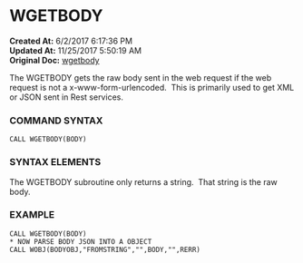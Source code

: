 # WGETBODY

**Created At:** 6/2/2017 6:17:36 PM  
**Updated At:** 11/25/2017 5:50:19 AM  
**Original Doc:** [wgetbody](https://docs.jbase.com/34473-docs/wgetbody)  


The WGETBODY gets the raw body sent in the web request if the web request is not a x-www-form-urlencoded.  This is primarily used to get XML or JSON sent in Rest services.

### **COMMAND SYNTAX**

```
CALL WGETBODY(BODY)
```

### **SYNTAX ELEMENTS**

The WGETBODY subroutine only returns a string.  That string is the raw body.

### EXAMPLE

```
CALL WGETBODY(BODY)
* NOW PARSE BODY JSON INTO A OBJECT
CALL WOBJ(BODYOBJ,"FROMSTRING","",BODY,"",RERR)
```
